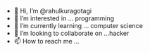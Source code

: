 - 👋 Hi, I’m @rahulkuragotagi
- 👀 I’m interested in ... programming 
- 🌱 I’m currently learning ... computer science 
- 💞️ I’m looking to collaborate on ...hacker
- 📫 How to reach me ...

<!---
rahulkuragotagi/rahulkuragotagi is a ✨ special ✨ repository because its `README.md` (this file) appears on your GitHub profile.
You can click the Preview link to take a look at your changes.
--->
